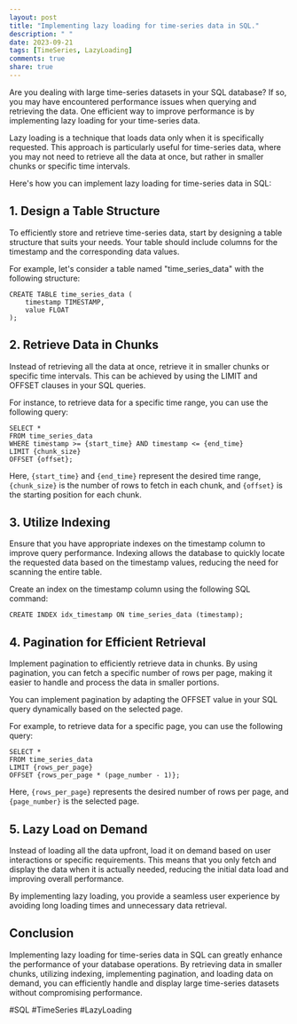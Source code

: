 ```yaml
---
layout: post
title: "Implementing lazy loading for time-series data in SQL."
description: " "
date: 2023-09-21
tags: [TimeSeries, LazyLoading]
comments: true
share: true
---
```


Are you dealing with large time-series datasets in your SQL database? If so, you may have encountered performance issues when querying and retrieving the data. One efficient way to improve performance is by implementing lazy loading for your time-series data.

Lazy loading is a technique that loads data only when it is specifically requested. This approach is particularly useful for time-series data, where you may not need to retrieve all the data at once, but rather in smaller chunks or specific time intervals.

Here's how you can implement lazy loading for time-series data in SQL:

## 1. Design a Table Structure

To efficiently store and retrieve time-series data, start by designing a table structure that suits your needs. Your table should include columns for the timestamp and the corresponding data values.

For example, let's consider a table named "time_series_data" with the following structure:

```
CREATE TABLE time_series_data (
    timestamp TIMESTAMP,
    value FLOAT
);
```

## 2. Retrieve Data in Chunks

Instead of retrieving all the data at once, retrieve it in smaller chunks or specific time intervals. This can be achieved by using the LIMIT and OFFSET clauses in your SQL queries.

For instance, to retrieve data for a specific time range, you can use the following query:

```
SELECT *
FROM time_series_data
WHERE timestamp >= {start_time} AND timestamp <= {end_time}
LIMIT {chunk_size}
OFFSET {offset};
```

Here, `{start_time}` and `{end_time}` represent the desired time range, `{chunk_size}` is the number of rows to fetch in each chunk, and `{offset}` is the starting position for each chunk.

## 3. Utilize Indexing

Ensure that you have appropriate indexes on the timestamp column to improve query performance. Indexing allows the database to quickly locate the requested data based on the timestamp values, reducing the need for scanning the entire table.

Create an index on the timestamp column using the following SQL command:

```
CREATE INDEX idx_timestamp ON time_series_data (timestamp);
```

## 4. Pagination for Efficient Retrieval

Implement pagination to efficiently retrieve data in chunks. By using pagination, you can fetch a specific number of rows per page, making it easier to handle and process the data in smaller portions.

You can implement pagination by adapting the OFFSET value in your SQL query dynamically based on the selected page.

For example, to retrieve data for a specific page, you can use the following query:

```
SELECT *
FROM time_series_data
LIMIT {rows_per_page}
OFFSET {rows_per_page * (page_number - 1)};
```

Here, `{rows_per_page}` represents the desired number of rows per page, and `{page_number}` is the selected page.

## 5. Lazy Load on Demand

Instead of loading all the data upfront, load it on demand based on user interactions or specific requirements. This means that you only fetch and display the data when it is actually needed, reducing the initial data load and improving overall performance.

By implementing lazy loading, you provide a seamless user experience by avoiding long loading times and unnecessary data retrieval.

## Conclusion

Implementing lazy loading for time-series data in SQL can greatly enhance the performance of your database operations. By retrieving data in smaller chunks, utilizing indexing, implementing pagination, and loading data on demand, you can efficiently handle and display large time-series datasets without compromising performance.

#SQL #TimeSeries #LazyLoading